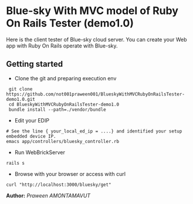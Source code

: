 Blue-sky With MVC model of Ruby On Rails Tester (demo1.0)
=========================================================
Here is the client tester of Blue-sky cloud server. You can create your Web app with Ruby On Rails operate with Blue-sky.


Getting started
---------------

- Clone the git and preparing execution env
```shell
 git clone https://github.com/not001praween001/BlueskyWithMVCRubyOnRailsTester-demo1.0.git
 cd BlueskyWithMVCRubyOnRailsTester-demo1.0
 bundle install --path=./vendor/bundle
```

- Edit your EDIP
```shell
# See the line { your_local_ed_ip = ....} and identified your setup embedded device IP.
emacs app/controllers/bluesky_controller.rb
```

- Run WebBrickServer
```shell
rails s
```

- Browse with your browser or access with curl
```shell
curl "http://localhost:3000/bluesky/get"
```

**Author:** *Praween AMONTAMAVUT*
